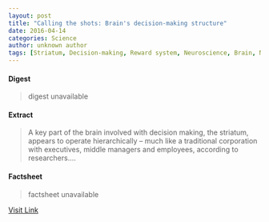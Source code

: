 ```yaml
---
layout: post
title: "Calling the shots: Brain's decision-making structure"
date: 2016-04-14
categories: Science
author: unknown author
tags: [Striatum, Decision-making, Reward system, Neuroscience, Brain, Neuropsychology, Nervous system, Cognitive science, Psychology, Neuropsychological assessment, Cognition, Psychological concepts]
---
```



#### Digest
>digest unavailable

#### Extract
>A key part of the brain involved with decision making, the striatum, appears to operate hierarchically – much like a traditional corporation with executives, middle managers and employees, according to researchers....

#### Factsheet
>factsheet unavailable

[Visit Link](http://feeds.sciencedaily.com/~r/sciencedaily/~3/-qCrkel-JNg/150227084303.htm)


